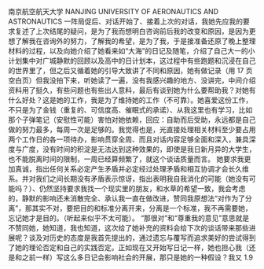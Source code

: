 南京航空航天大学
NANJING UNIVERSITY OF AERONAUTICS AND ASTRONAUTICS
一阵局促后、对话开始了、接着上次的对话，我她先应我的要求复述了上次结尾的疑问，是为了我而想明白咨询前后我的改变和原因，是因为更想了解我在咨询外的努力，了解我的希望，是为了我，于是接准备还原了晚上整理材料的过程，以及向她介绍了她看来如“大海”的日记及随笔，介绍了自己大一的小计划集中对广城静默的回顾以及高中的日计划本，这过程中有些跑题和沉浸在自己的世界里了，但之后又循着她的引导大致讲了不同和原因，她有做记录（用 17 页空白页）但我没拍下来，听她读了一遍，没有我感兴趣的地方、没讲完，中间介绍资料用了挺久，有些问题也有些出人意料，最后有谈到她为什么要帮助我？对她有什么好处？这是她的工作，我是为了维持她的工作（不可靠）。她喜爱这份工作，不只是为了金钱（重复的、可信度高、催眠式的承诺）、从我这里也有学习，比如那个子弹笔记（安慰性可能）害怕对她依赖，回应：自助而后受助，永远都是自己做的努力最多，每周一次是足够的。我觉得也是，光直接处理相关材料至少要占用两个工作日的各一项待办，影响贯穿全周、而且对话内容足够全面和深入，兼具深度与广度，没有时间的积淀是无法达到这种效果的，即使是我日新月异的大学生，也不能脱离时间的限制，一周已经算频繁了，就这个谈话质量而言。
她要求我更加真诚，指出任何关系必定产生矛盾并必定经过处理矛盾和相互协调才会长久维系。并对我们之间长期没有矛盾表示惊讶，指出表明我自我消化的可能（她没有可能吗？）、仍然坚持要求我找一个现实里的朋友，和水草的希望一致，我会考虑的，静默的影响还未消散完全、承认我一直在做改进，赞同我原想法“对作为了分离”，那其实不对，要把目的和标准分离开来，分离是一个标准，我不再需要她，忘记她才是目的。（听起来似乎不太可能）。
“那很对”和“尊重我的意见”意思就是不赞同她，她知道，我也知道，这次给了她补充的资料会给下次的谈话带来那些进展呢？谈及对历史的态度是我首先提出的，通过遗忘与覆写而追求美好的尝试得到了她的理论否定和自己的实践否定。正如现在又开始写日记一样，她也担心我（还是和之前一样）写这么多日记会影响社会的开展，那只是她的一种假设？我又
1.9
